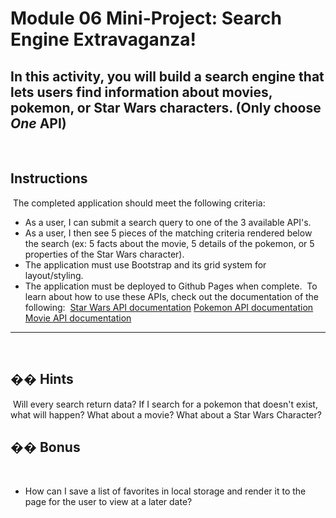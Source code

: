 # Module 06 Mini-Project: Search Engine Extravaganza!
​
In this activity, you will build a search engine that lets users find information about movies, pokemon, or Star Wars characters. (Only choose *One* API)
​
---
​
## Instructions
​
The completed application should meet the following criteria:
​
* As a user, I can submit a search query to one of the 3 available API's.
​
* As a user, I then see 5 pieces of the matching criteria rendered below the search (ex: 5 facts about the movie, 5 details of the pokemon, or 5 properties of the Star Wars character).
​
* The application must use Bootstrap and its grid system for layout/styling.
​
* The application must be deployed to Github Pages when complete.
​
To learn about how to use these APIs, check out the documentation of the following:
​
[Star Wars API documentation](https://swapi.dev/documentation)
[Pokemon API documentation](https://pokeapi.co/docs/v2)
[Movie API documentation](https://www.omdbapi.com/)
​
---
​
## �� Hints
​
Will every search return data? If I search for a pokemon that doesn't exist, what will happen? What about a movie? What about a Star Wars Character?
​
## �� Bonus
​
* How can I save a list of favorites in local storage and render it to the page for the user to view at a later date?
​